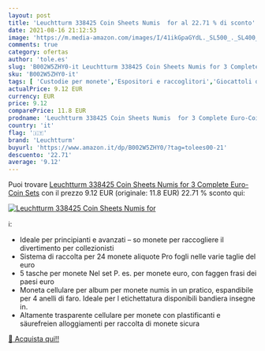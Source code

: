 ```yaml
---
layout: post
title: 'Leuchtturm 338425 Coin Sheets Numis  for al 22.71 % di sconto'
date: 2021-08-16 21:12:53
image: 'https://m.media-amazon.com/images/I/41ikGpaGYdL._SL500_._SL400_.jpg'
comments: true
category: ofertas
author: 'tole.es'
slug: 'B002W5ZHY0-it Leuchtturm 338425 Coin Sheets Numis for 3 Complete Euro-...'
sku: 'B002W5ZHY0-it'
tags: [ 'Custodie per monete','Espositori e raccoglitori','Giocattoli da collezione','Giochi e giocattoli','leuchtturm', ]
actualPrice: 9.12 EUR
currency: EUR
price: 9.12
comparePrice: 11.8 EUR
prodname: 'Leuchtturm 338425 Coin Sheets Numis  for 3 Complete Euro-Coin Sets'
country: 'it'
flag: '🇮🇹'
brand: 'Leuchtturm'
buyurl: 'https://www.amazon.it/dp/B002W5ZHY0/?tag=tolees00-21'
descuento: '22.71'
average: '9.12'
---
```


Puoi trovare [Leuchtturm 338425 Coin Sheets Numis  for 3 Complete Euro-Coin Sets](https://www.amazon.it/dp/B002W5ZHY0/?tag=tolees00-21) con il prezzo 9.12 EUR (originale: 11.8 EUR) 22.71 % sconto qui:

[![Leuchtturm 338425 Coin Sheets Numis  for](https://m.media-amazon.com/images/I/41ikGpaGYdL._SL500_._SL400_.jpg)](https://www.amazon.it/dp/B002W5ZHY0/?tag=tolees00-21)

ℹ️:

- Ideale per principianti e avanzati – so monete per raccogliere il divertimento per collezionisti
- Sistema di raccolta per 24 monete aliquote Pro fogli nelle varie taglie del euro
- 5 tasche per monete Nel set P. es. per monete euro, con faggen frasi dei paesi euro
- Moneta cellulare per album per monete numis in un pratico, espandibile per 4 anelli di faro. Ideale per l etichettatura disponibili bandiera insegne in.
- Altamente trasparente cellulare per monete con plastificanti e säurefreien alloggiamenti per raccolta di monete sicura

[🛒 Acquista qui!!](https://www.amazon.it/dp/B002W5ZHY0/?tag=tolees00-21)
